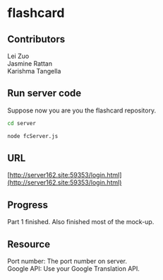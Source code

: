 # flashcard

## Contributors
Lei Zuo  
Jasmine Rattan  
Karishma Tangella

## Run server code

Suppose now you are you the flashcard repository. 

```bash
cd server
```

```bash
node fcServer.js
```

## URL

[http://server162.site:59353/login.html](http://server162.site:59353/login.html)

## Progress
Part 1 finished. Also finished most of the mock-up. 


## Resource

Port number: The port number on server.  
Google API: Use your Google Translation API.



